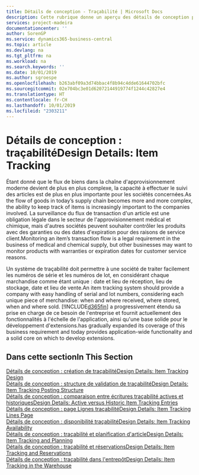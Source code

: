 ```yaml
---
title: Détails de conception - Traçabilité | Microsoft Docs
description: Cette rubrique donne un aperçu des détails de conception pour la traçabilité.
services: project-madeira
documentationcenter: ''
author: SorenGP
ms.service: dynamics365-business-central
ms.topic: article
ms.devlang: na
ms.tgt_pltfrm: na
ms.workload: na
ms.search.keywords: ''
ms.date: 10/01/2019
ms.author: sgroespe
ms.openlocfilehash: b263abf09a3d74bbac4f8b94c4dde61644702bfc
ms.sourcegitcommit: 02e704bc3e01d62072144919774f1244c42827e4
ms.translationtype: HT
ms.contentlocale: fr-CH
ms.lasthandoff: 10/01/2019
ms.locfileid: "2303211"
---
```

# <a name="design-details-item-tracking"></a><span data-ttu-id="ca549-103">Détails de conception : traçabilité</span><span class="sxs-lookup"><span data-stu-id="ca549-103">Design Details: Item Tracking</span></span>
<span data-ttu-id="ca549-104">Étant donné que le flux de biens dans la chaîne d'approvisionnement moderne devient de plus en plus complexe, la capacité à effectuer le suivi des articles est de plus en plus importante pour les sociétés concernées.</span><span class="sxs-lookup"><span data-stu-id="ca549-104">As the flow of goods in today’s supply chain becomes more and more complex, the ability to keep track of items is increasingly important to the companies involved.</span></span> <span data-ttu-id="ca549-105">La surveillance du flux de transaction d'un article est une obligation légale dans le secteur de l'approvisionnement médical et chimique, mais d'autres sociétés peuvent souhaiter contrôler les produits avec des garanties ou des dates d'expiration pour des raisons de service client.</span><span class="sxs-lookup"><span data-stu-id="ca549-105">Monitoring an item’s transaction flow is a legal requirement in the business of medical and chemical supply, but other businesses may want to monitor products with warranties or expiration dates for customer service reasons.</span></span>  

<span data-ttu-id="ca549-106">Un système de traçabilité doit permettre à une société de traiter facilement les numéros de série et les numéros de lot, en considérant chaque marchandise comme étant unique : date et lieu de réception, lieu de stockage, date et lieu de vente.</span><span class="sxs-lookup"><span data-stu-id="ca549-106">An item tracking system should provide a company with easy handling of serial and lot numbers, considering each unique piece of merchandise: when and where received, where stored, when and where sold.</span></span> [!INCLUDE[d365fin](includes/d365fin_md.md)] <span data-ttu-id="ca549-107">a progressivement étendu sa prise en charge de ce besoin de l'entreprise et fournit actuellement des fonctionnalités à l'échelle de l'application, ainsi qu'une base solide pour le développement d'extensions.</span><span class="sxs-lookup"><span data-stu-id="ca549-107">has gradually expanded its coverage of this business requirement and today provides application-wide functionality and a solid core on which to develop extensions.</span></span>  

## <a name="in-this-section"></a><span data-ttu-id="ca549-108">Dans cette section</span><span class="sxs-lookup"><span data-stu-id="ca549-108">In This Section</span></span>  
[<span data-ttu-id="ca549-109">Détails de conception : création de traçabilité</span><span class="sxs-lookup"><span data-stu-id="ca549-109">Design Details: Item Tracking Design</span></span>](design-details-item-tracking-design.md)  
[<span data-ttu-id="ca549-110">Détails de conception : structure de validation de traçabilité</span><span class="sxs-lookup"><span data-stu-id="ca549-110">Design Details: Item Tracking Posting Structure</span></span>](design-details-item-tracking-posting-structure.md)  
[<span data-ttu-id="ca549-111">Détails de conception : comparaison entre écritures traçabilité actives et historiques</span><span class="sxs-lookup"><span data-stu-id="ca549-111">Design Details: Active versus Historic Item Tracking Entries</span></span>](design-details-active-versus-historic-item-tracking-entries.md)  
[<span data-ttu-id="ca549-112">Détails de conception : page Lignes traçabilité</span><span class="sxs-lookup"><span data-stu-id="ca549-112">Design Details: Item Tracking Lines Page</span></span>](design-details-item-tracking-lines-window.md)  
[<span data-ttu-id="ca549-113">Détails de conception : disponibilité traçabilité</span><span class="sxs-lookup"><span data-stu-id="ca549-113">Design Details: Item Tracking Availability</span></span>](design-details-item-tracking-availability.md)  
[<span data-ttu-id="ca549-114">Détails de conception : traçabilité et planification d'article</span><span class="sxs-lookup"><span data-stu-id="ca549-114">Design Details: Item Tracking and Planning</span></span>](design-details-item-tracking-and-planning.md)  
[<span data-ttu-id="ca549-115">Détails de conception : traçabilité et réservations</span><span class="sxs-lookup"><span data-stu-id="ca549-115">Design Details: Item Tracking and Reservations</span></span>](design-details-item-tracking-and-reservations.md)  
[<span data-ttu-id="ca549-116">Détails de conception : traçabilité dans l'entrepôt</span><span class="sxs-lookup"><span data-stu-id="ca549-116">Design Details: Item Tracking in the Warehouse</span></span>](design-details-item-tracking-in-the-warehouse.md)
